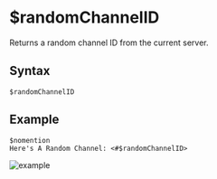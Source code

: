 # $randomChannelID
Returns a random channel ID from the current server.

## Syntax
```
$randomChannelID
```

## Example
```
$nomention
Here's A Random Channel: <#$randomChannelID>
```

![example](https://user-images.githubusercontent.com/69215413/123358259-2aa15380-d539-11eb-995e-71d92bd9e67c.png)
